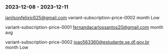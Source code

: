 
### 2023-12-08 - 2023-12-11
 
janilsonfelixjc625@gmail.com
variant-subscription-price-0002
month Low

variant-subscription-price-0001
fernandacarlossantos20@gmail.com
month avg

variant-subscription-price-0002
joao563360@estudante.se.df.gov.br
month Low